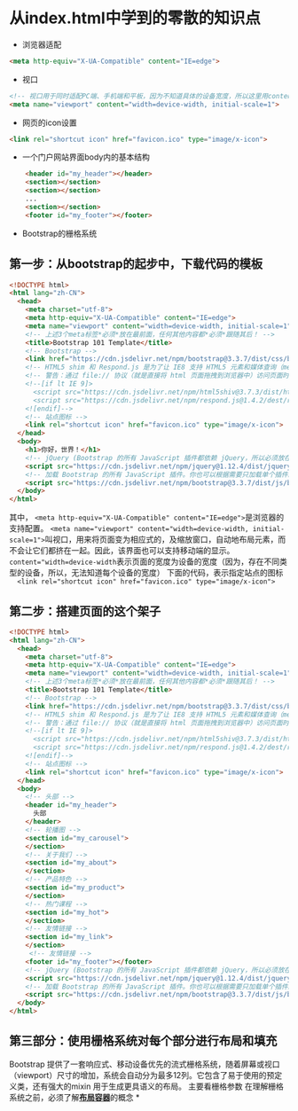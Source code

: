 # 从index.html中学到的零散的知识点
* 浏览器适配
```html
<meta http-equiv="X-UA-Compatible" content="IE=edge">
```
* 视口
```html
<!-- 视口用于同时适配PC端、手机端和平板，因为不知道具体的设备宽度，所以这里用content="width=device-width -->
<meta name="viewport" content="width=device-width, initial-scale=1">
```
* 网页的icon设置
```html
<link rel="shortcut icon" href="favicon.ico" type="image/x-icon">
```
* 一个门户网站界面body内的基本结构
```html
    <header id="my_header"></header>
    <section></section>
    <section></section>
    ...
    <section></section>
    <footer id="my_footer"></footer>
```
* Bootstrap的栅格系统
## 第一步：从bootstrap的起步中，下载代码的模板
```html
<!DOCTYPE html>
<html lang="zh-CN">
  <head>
    <meta charset="utf-8">
    <meta http-equiv="X-UA-Compatible" content="IE=edge">
    <meta name="viewport" content="width=device-width, initial-scale=1">
    <!-- 上述3个meta标签*必须*放在最前面，任何其他内容都*必须*跟随其后！ -->
    <title>Bootstrap 101 Template</title>
    <!-- Bootstrap -->
    <link href="https://cdn.jsdelivr.net/npm/bootstrap@3.3.7/dist/css/bootstrap.min.css" rel="stylesheet">
    <!-- HTML5 shim 和 Respond.js 是为了让 IE8 支持 HTML5 元素和媒体查询（media queries）功能 -->
    <!-- 警告：通过 file:// 协议（就是直接将 html 页面拖拽到浏览器中）访问页面时 Respond.js 不起作用 -->
    <!--[if lt IE 9]>
      <script src="https://cdn.jsdelivr.net/npm/html5shiv@3.7.3/dist/html5shiv.min.js"></script>
      <script src="https://cdn.jsdelivr.net/npm/respond.js@1.4.2/dest/respond.min.js"></script>
    <![endif]-->
    <!-- 站点图标 -->
    <link rel="shortcut icon" href="favicon.ico" type="image/x-icon">
  </head>
  <body>
    <h1>你好，世界！</h1>
    <!-- jQuery (Bootstrap 的所有 JavaScript 插件都依赖 jQuery，所以必须放在前边) -->
    <script src="https://cdn.jsdelivr.net/npm/jquery@1.12.4/dist/jquery.min.js"></script>
    <!-- 加载 Bootstrap 的所有 JavaScript 插件。你也可以根据需要只加载单个插件。 -->
    <script src="https://cdn.jsdelivr.net/npm/bootstrap@3.3.7/dist/js/bootstrap.min.js"></script>
  </body>
</html>
```
其中，
`<meta http-equiv="X-UA-Compatible" content="IE=edge">`是浏览器的支持配置。
`<meta name="viewport" content="width=device-width, initial-scale=1">`叫视口，用来将页面变为相应式的，及缩放窗口，自动地布局元素，而不会让它们都挤在一起。因此，该界面也可以支持移动端的显示。
`content="width=device-width`表示页面的宽度为设备的宽度（因为，存在不同类型的设备，所以，无法知道每个设备的宽度）
下面的代码，表示指定站点的图标
`  <link rel="shortcut icon" href="favicon.ico" type="image/x-icon">`
## 第二步：搭建页面的这个架子
```html
<!DOCTYPE html>
<html lang="zh-CN">
  <head>
    <meta charset="utf-8">
    <meta http-equiv="X-UA-Compatible" content="IE=edge">
    <meta name="viewport" content="width=device-width, initial-scale=1">
    <!-- 上述3个meta标签*必须*放在最前面，任何其他内容都*必须*跟随其后！ -->
    <title>Bootstrap 101 Template</title>
    <!-- Bootstrap -->
    <link href="https://cdn.jsdelivr.net/npm/bootstrap@3.3.7/dist/css/bootstrap.min.css" rel="stylesheet">
    <!-- HTML5 shim 和 Respond.js 是为了让 IE8 支持 HTML5 元素和媒体查询（media queries）功能 -->
    <!-- 警告：通过 file:// 协议（就是直接将 html 页面拖拽到浏览器中）访问页面时 Respond.js 不起作用 -->
    <!--[if lt IE 9]>
      <script src="https://cdn.jsdelivr.net/npm/html5shiv@3.7.3/dist/html5shiv.min.js"></script>
      <script src="https://cdn.jsdelivr.net/npm/respond.js@1.4.2/dest/respond.min.js"></script>
    <![endif]-->
    <!-- 站点图标 -->
    <link rel="shortcut icon" href="favicon.ico" type="image/x-icon">
  </head>
  <body>
    <!-- 头部 -->
    <header id="my_header">
      头部
    </header>
    <!-- 轮播图 -->
    <section id="my_carousel">
    </section>
    <!-- 关于我们 -->
    <section id="my_about">
    </section>
    <!-- 产品特色 -->
    <section id="my_product">
    </section>
    <!-- 热门课程 -->
    <section id="my_hot">
    </section>
    <!-- 友情链接 -->
    <section id="my_link">
    </section>
     <!-- 友情链接 -->
    <footer id="my_footer"></footer>
    <!-- jQuery (Bootstrap 的所有 JavaScript 插件都依赖 jQuery，所以必须放在前边) -->
    <script src="https://cdn.jsdelivr.net/npm/jquery@1.12.4/dist/jquery.min.js"></script>
    <!-- 加载 Bootstrap 的所有 JavaScript 插件。你也可以根据需要只加载单个插件。 -->
    <script src="https://cdn.jsdelivr.net/npm/bootstrap@3.3.7/dist/js/bootstrap.min.js"></script>
  </body>
</html>
```
## 第三部分：使用栅格系统对每个部分进行布局和填充
Bootstrap 提供了一套响应式、移动设备优先的流式栅格系统，随着屏幕或视口（viewport）尺寸的增加，系统会自动分为最多12列。它包含了易于使用的预定义类，还有强大的mixin 用于生成更具语义的布局。
主要看栅格参数
在理解栅格系统之前，必须了解[**布局容器**](https://v3.bootcss.com/css/#grid)的概念
* 







